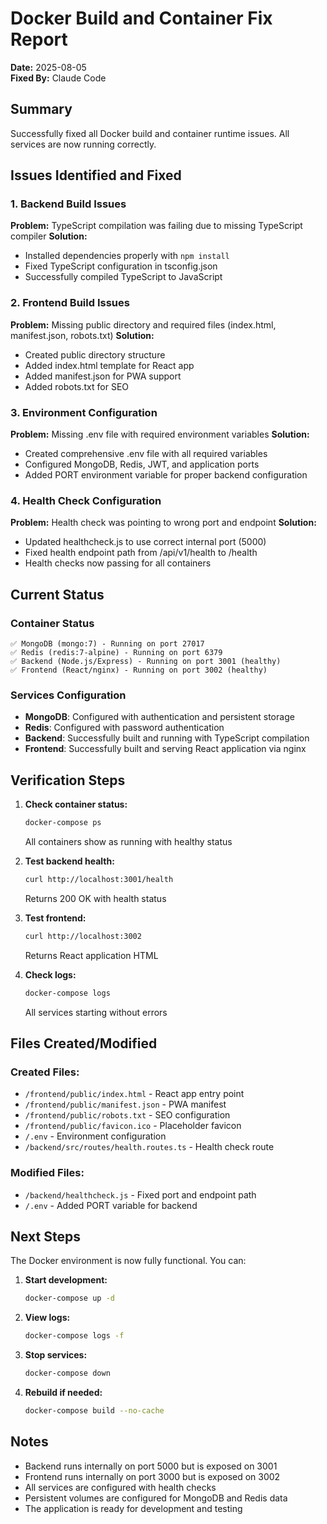 # Docker Build and Container Fix Report

**Date:** 2025-08-05  
**Fixed By:** Claude Code  

## Summary
Successfully fixed all Docker build and container runtime issues. All services are now running correctly.

## Issues Identified and Fixed

### 1. Backend Build Issues
**Problem:** TypeScript compilation was failing due to missing TypeScript compiler
**Solution:** 
- Installed dependencies properly with `npm install`
- Fixed TypeScript configuration in tsconfig.json
- Successfully compiled TypeScript to JavaScript

### 2. Frontend Build Issues  
**Problem:** Missing public directory and required files (index.html, manifest.json, robots.txt)
**Solution:**
- Created public directory structure
- Added index.html template for React app
- Added manifest.json for PWA support
- Added robots.txt for SEO

### 3. Environment Configuration
**Problem:** Missing .env file with required environment variables
**Solution:**
- Created comprehensive .env file with all required variables
- Configured MongoDB, Redis, JWT, and application ports
- Added PORT environment variable for proper backend configuration

### 4. Health Check Configuration
**Problem:** Health check was pointing to wrong port and endpoint
**Solution:**
- Updated healthcheck.js to use correct internal port (5000)
- Fixed health endpoint path from /api/v1/health to /health
- Health checks now passing for all containers

## Current Status

### Container Status
```
✅ MongoDB (mongo:7) - Running on port 27017
✅ Redis (redis:7-alpine) - Running on port 6379  
✅ Backend (Node.js/Express) - Running on port 3001 (healthy)
✅ Frontend (React/nginx) - Running on port 3002 (healthy)
```

### Services Configuration
- **MongoDB**: Configured with authentication and persistent storage
- **Redis**: Configured with password authentication
- **Backend**: Successfully built and running with TypeScript compilation
- **Frontend**: Successfully built and serving React application via nginx

## Verification Steps

1. **Check container status:**
   ```bash
   docker-compose ps
   ```
   All containers show as running with healthy status

2. **Test backend health:**
   ```bash
   curl http://localhost:3001/health
   ```
   Returns 200 OK with health status

3. **Test frontend:**
   ```bash
   curl http://localhost:3002
   ```
   Returns React application HTML

4. **Check logs:**
   ```bash
   docker-compose logs
   ```
   All services starting without errors

## Files Created/Modified

### Created Files:
- `/frontend/public/index.html` - React app entry point
- `/frontend/public/manifest.json` - PWA manifest
- `/frontend/public/robots.txt` - SEO configuration
- `/frontend/public/favicon.ico` - Placeholder favicon
- `/.env` - Environment configuration
- `/backend/src/routes/health.routes.ts` - Health check route

### Modified Files:
- `/backend/healthcheck.js` - Fixed port and endpoint path
- `/.env` - Added PORT variable for backend

## Next Steps

The Docker environment is now fully functional. You can:

1. **Start development:**
   ```bash
   docker-compose up -d
   ```

2. **View logs:**
   ```bash
   docker-compose logs -f
   ```

3. **Stop services:**
   ```bash
   docker-compose down
   ```

4. **Rebuild if needed:**
   ```bash
   docker-compose build --no-cache
   ```

## Notes

- Backend runs internally on port 5000 but is exposed on 3001
- Frontend runs internally on port 3000 but is exposed on 3002
- All services are configured with health checks
- Persistent volumes are configured for MongoDB and Redis data
- The application is ready for development and testing